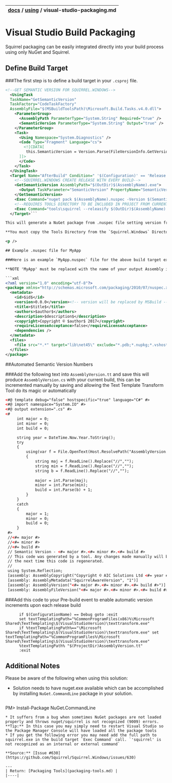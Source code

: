 | [docs](..)  / [using](.) / visual-studio-packaging.md
|:---|

# Visual Studio Build Packaging

Squirrel packaging can be easily integrated directly into your build process using only NuGet and Squirrel. 

## Define Build Target

###The first step is to define a build target in your `.csproj` file.

```xml
<!--GET SEMANTIC VERSION FOR SQUIRREL.WINDOWS-->
  <UsingTask
  TaskName="GetSemanticVersion"
  TaskFactory="CodeTaskFactory"
  AssemblyFile="$(MSBuildToolsPath)\Microsoft.Build.Tasks.v4.0.dll">
    <ParameterGroup>
      <AssemblyPath ParameterType="System.String" Required="true" />
      <SemanticVersion ParameterType="System.String" Output="true" />
    </ParameterGroup>
    <Task>
      <Using Namespace="System.Diagnostics" />
      <Code Type="Fragment" Language="cs">
        <![CDATA[
         this.SemanticVersion = Version.Parse(FileVersionInfo.GetVersionInfo(this.AssemblyPath).ProductVersion).ToString(3);
      ]]>
      </Code>
    </Task>
  </UsingTask>
  <Target Name="AfterBuild" Condition=" '$(Configuration)' == 'Release'">
    <!--SQUIRREL.WINDOWS CREATE RELEASE WITH EVERY BUILD-->
    <GetSemanticVersion AssemblyPath="$(OutDir)$(AssemblyName).exe">
      <Output TaskParameter="SemanticVersion" PropertyName="SemanticVersionNumber" />
    </GetSemanticVersion>
    <Exec Command="nuget pack $(AssemblyName).nuspec -Version $(SemanticVersionNumber) -Properties Configuration=Release -OutputDirectory $(OutDir) -BasePath $(OutDir)" />
    <!--REQUIRES TOOLS DIRECTORY TO BE INCLUDED IN PROJECT FROM CURRENT SQUIRREL.WINDOWS NUGET PACKAGE - SET CONTENTS TO COPY TO OUTPUT-->
    <Exec Command="tools\squirrel --releasify $(OutDir)$(AssemblyName).$(SemanticVersionNumber).nupkg" />
  </Target>```

This will generate a NuGet package from .nuspec file setting version from AssemblyInfo.cs and place it in OutDir (by default bin\Release). Then it will generate release files from it.

**You must copy the Tools Directory from the `Squirrel.Windows` Directory in the Packages folder of your solution, Sett the entire contents to 'Copy To Output' this will enable the --releasify functionality to do its magic.**

<p />

## Example .nuspec file for MyApp

###Here is an example `MyApp.nuspec` file for the above build target example.

**NOTE 'MyApp' must be replaced with the name of your output Assembly i.e. `MyApp.exe`**

```xml
<?xml version="1.0" encoding="utf-8"?>
<package xmlns="http://schemas.microsoft.com/packaging/2010/07/nuspec.xsd">
  <metadata>
    <id>$id$</id>
    <version>0.0.0</version><!-- version will be replaced by MSBuild -->
    <title>$title$</title>    
    <authors>$author$</authors>
    <description>$description$</description>
    <copyright>Copyright © $author$ 2017</copyright>
    <requireLicenseAcceptance>false</requireLicenseAcceptance>
    <dependencies />
  </metadata>
  <files>
    <file src="*.*" target="lib\net45\" exclude="*.pdb;*.nupkg;*.vshost.*"/>
  </files>
</package>
```

##Automated Semantic Version Numbers

###Add the following text into `AssemblyVersion.tt` and save this will produce `AssemblyVersion.cs` with your current build, this can be incremented manually by saving and allowing the Text Template Transform Tool do its magic or automatically

```xml
<#@ template debug="false" hostspecific="true" language="C#" #>
<#@ import namespace="System.IO" #>
<#@ output extension=".cs" #>
<#
	 int major = 0; 
	 int minor = 0; 
	 int build = 0; 

	 string year = DateTime.Now.Year.ToString();
	 try
	 {
		 using(var f = File.OpenText(Host.ResolvePath("AssemblyVersion.cs")))
		 {
			 string maj = f.ReadLine().Replace("//","");
			 string min = f.ReadLine().Replace("//","");
			 string b = f.ReadLine().Replace("//","");
  
			 major = int.Parse(maj); 
			 minor = int.Parse(min); 
			 build = int.Parse(b) + 1; 
		 }
	 }
	 catch
	 {
		 major = 1; 
		 minor = 0; 
		 build = 0; 
	 }
 #>
 //<#= major #>
 //<#= minor #>
 //<#= build #>
 // Semantic Version - <#= major #>.<#= minor #>.<#= build #>
 // This code was generated by a tool. Any changes made manually will be lost
 // the next time this code is regenerated.
 //   
 using System.Reflection;
 [assembly: AssemblyCopyright("Copyright © AIC Solutions Ltd <#= year #>")]
 [assembly: AssemblyMetadata("SquirrelAwareVersion", "1")]
 [assembly: AssemblyVersion("<#= major #>.<#= minor #>.<#= build #>")]
 [assembly: AssemblyFileVersion("<#= major #>.<#= minor #>.<#= build #>")]

```

###Add this code to your Pre-build event to enable automatic version increments upon each release build

```
      if $(ConfigurationName) == Debug goto :exit
      set textTemplatingPath="%CommonProgramFiles(x86)%\Microsoft Shared\TextTemplating\$(VisualStudioVersion)\texttransform.exe"
      if %textTemplatingPath%=="\Microsoft Shared\TextTemplating\$(VisualStudioVersion)\texttransform.exe" set textTemplatingPath="%CommonProgramFiles%\Microsoft Shared\TextTemplating\$(VisualStudioVersion)\texttransform.exe"
      %textTemplatingPath% "$(ProjectDir)AssemblyVersion.tt"
      :exit
```

## Additional Notes

Please be aware of the following when using this solution:

* Solution needs to have nuget.exe available which can be accomplished by installing `NuGet.CommandLine` package in your solution.  

  ~~~pm
PM>  Install-Package NuGet.CommandLine
  ~~~
* It suffers from a bug when sometimes NuGet packages are not loaded properly and throws nuget/squirrel is not recognized (9009) errors.  
 **Tip:** In this case you may simply need to restart Visual Studio so the Package Manager Console will have loaded all the package tools
* If you get the following error you may need add the full path to squirrel.exe in the build target `Exec Command` call. `'squirrel' is not recognized as an internal or external command`

**Source:** [Issue #630](https://github.com/Squirrel/Squirrel.Windows/issues/630)

---
| Return: [Packaging Tools](packaging-tools.md) |
|----|



